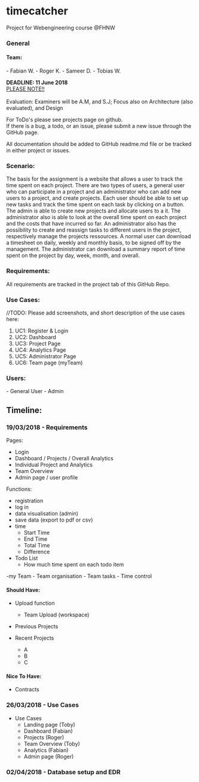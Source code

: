 # timecatcher

Project for Webengineering course @FHNW

<h3>General</h3>

<h4>Team:</h4>
- Fabian W. 
- Roger K.
- Sameer D.
- Tobias W.

<b>DEADLINE: 11 June 2018</b><br>
<u>PLEASE NOTE!!</u> <br><br>
Evaluation: Examiners will be A.M, and S.J;
Focus also on Architecture (also evaluated), and Design 

For ToDo's please see projects page on github.<br> 
If there is a bug, a todo, or an issue, please submit a new issue through the GitHub page.

All documentation should be added to GitHub readme.md file or be tracked in either project or issues.

<h3>Scenario:</h3>
The basis for the assignment is a website that allows a user to track the time spent on each project.
There are two types of users, a general user who can participate in a project and an administrator who
can add new users to a project, and create projects. 
Each user should be able to set up new tasks and track the time spent on each task by clicking on a button.
The admin is able to create new projects and allocate users to a it. The administrator also is able to look at
the overall time spent on each project and the costs that have incurred so far. 
An administrator also has the possibility to create and reassign tasks to different users in the project, respectively manage the projects ressources.
A normal user can download a timesheet on daily, weekly and monthly basis, to be signed off by the management. The administrator can download a summary report of time spent on the project by day, week, month, and overall.


<h3>Requirements:</h3>
All requirements are tracked in the project tab of this GitHub Repo.

<h3>Use Cases:</h3>
//TODO: Please add screenshots, and short description of the use cases here:
<ol>
<li>UC1: Register & Login</li>
<li>UC2: Dashboard</li>
<li>UC3: Project Page</li>
<li>UC4: Analytics Page</li>
<li>UC5: Administrator Page</li>
<li>UC6: Team page (myTeam)</li>
</ol>

<h3>Users:</h3>
- General User
- Admin


<h2>Timeline:</h2>

<h3>19/03/2018 - Requirements</h3>

Pages:

- Login
- Dashboard / Projects / Overall Analytics
- Individual Project and Analytics
- Team Overview
- Admin page / user profile

Functions:
- registration
- log in
- data visualisation (admin)
- save data (export to pdf or csv)
- time
    - Start Time
    - End Time
    - Total Time
    - Difference
- Todo List
    - How much time spent on each todo item
    
-my Team
    - Team organisation
    - Team tasks
    - Time control


<h4>Should Have:</h4>

- Upload function
    - Team Upload (workspace)
    
- Previous Projects
- Recent Projects
    - A
    - B
    - C

<h4>Nice To Have:</h4>

   - Contracts


<h3>26/03/2018 - Use Cases</h3>

- Use Cases
    - Landing page (Toby)
    - Dashboard (Fabian)
    - Projects (Roger)
    - Team Overview (Toby)
    - Analytics (Fabian)
    - Admin page (Roger)

<h3>02/04/2018 -  Database setup and EDR</h3>





